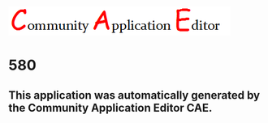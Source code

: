 ![CAE](https://github.com/patricia-cae/CAE-Deployment-Temp/blob/master/img/logo.png)  

580
===================


This application was automatically generated by the Community Application Editor CAE.  
---------------
